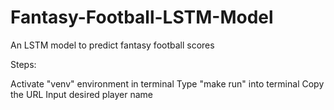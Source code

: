 # Fantasy-Football-LSTM-Model
An LSTM model to predict fantasy football scores

Steps:

Activate "venv" environment in terminal
Type "make run" into terminal
Copy the URL
Input desired player name
